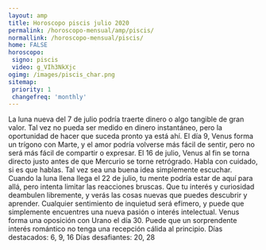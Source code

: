 ```yaml
---
layout: amp
title: Horoscopo piscis julio 2020 
permalink: /horoscopo-mensual/amp/piscis/
normallink: /horoscopo-mensual/piscis/
home: FALSE
horoscopo:
 signo: piscis
 video: g_VIh3NkXjc
ogimg: /images/piscis_char.png
sitemap:
 priority: 1
 changefreq: 'monthly'
---
```



La luna nueva del 7 de julio podría traerte dinero o algo tangible de gran valor. Tal vez no pueda ser medido en dinero instantáneo, pero la oportunidad de hacer que suceda pronto ya está ahí. 
El día 9, Venus forma un trígono con Marte, y el amor podría volverse más fácil de sentir, pero no será más fácil de compartir o expresar. El 16 de julio, Venus al fin se torna directo justo antes de que Mercurio se torne retrógrado. Habla con cuidado, si es que hablas. Tal vez sea una buena idea simplemente escuchar. 
Cuando la luna llena llega el 22 de julio, tu mente podría estar de aquí para allá, pero intenta limitar las reacciones bruscas. Que tu interés y curiosidad deambulen libremente, y verás las cosas nuevas que puedes descubrir y aprender. Cualquier sentimiento de inquietud será efímero, y puede que simplemente encuentres una nueva pasión o interés intelectual. 
Venus forma una oposición con Urano el día 30. Puede que un sorprendente interés romántico no tenga una recepción cálida al principio. 
Días destacados: 6, 9, 16
Días desafiantes: 20, 28
